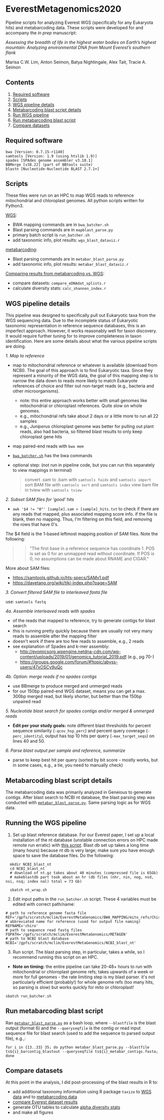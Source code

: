 # EverestMetagenomics2020

Pipeline scripts for analyzing Everest WGS (specifically for any Eukaryota hits) and metabarcoding data. These scripts were developed for and accompany the *in prep* manuscript:

*Assessing the breadth of life in the highest water bodies on Earth’s highest mountain: Analyzing environmental DNA from Mount Everest’s southern flank* 

Marisa C.W. Lim, Anton Seimon, Batya Nightingale, Alex Tait,  Tracie A. Seimon

## Contents
1. [Required software](#software)
1. [Scripts](#scripts)
1. [WGS pipeline details](#wgspipeline)
1. [Metabarcoding blast script details](#metabarpipeline)
1. [Run WGS pipeline](#runwgs)
1. [Run metabarcoding blast script](#runmetabar)
1. [Compare datasets](#comparedats)

## Required software <a name="software"></a>

    bwa [Version: 0.7.15-r1140]
    samtools [Version: 1.9 (using htslib 1.9)]
    spades [SPAdes genome assembler v3.10.1]
    BBMerge [v38.22] (part of BBtools suite)
    blastn [Nucleotide-Nucleotide BLAST 2.7.1+]

## Scripts <a name="scripts"></a>

These files were run on an HPC to map WGS reads to reference mitochondrial and chloroplast genomes. All python scripts written for Python3.

[WGS](./WGS_mapping_scripts):
- BWA mapping commands are in `bwa_batcher.sh`
- Blast parsing commands are in `mapblast_parse.py`
- primary batch script is `run_batcher.sh`
- add taxonomic info, plot results: `wgs_blast_dataviz.r`

[metabarcoding](./Metabarcoding_scripts/):
- Blast parsing commands are in `metabar_blast_parse.py`
- add taxonomic info, plot results: `metabar_blast_dataviz.r`

[Comparing results from metabarcoding vs. WGS](./Scripts_to_compare_dats):
- compare datasets: `compare_eDNAdat_splists.r`
- calculate diversity stats: `calc_shannon_index.r`

## WGS pipeline details <a name="wgspipeline"></a>

This pipeline was designed to specifically pull out Eukaryotic taxa from the WGS sequencing data. Due to the incomplete status of Eukaryotic taxonomic representation in reference sequence databases, this is an imperfect approach. However, it works reasonably well for taxon discovery. It would require further tuning for to improve completeness in taxon identification. Here are some details about what the various pipeline scripts are doing. 

*1. Map to reference*
- map to mitochondrial reference or whatever is available (download from NCBI). The goal of this approach is to find Eukaryotic taxa. Since they represent a minority of the WGS data, the goal of this mapping step is to narrow the data down to reads more likely to match Eukaryote references of choice and filter out non-target reads (e.g., bacteria and other microorganisms).
  - note: this entire approach works better with small genomes like mitochondrial or chloroplast references. Quite slow on whole genomes.
  - e.g., mitochondrial refs take about 2 days or a little more to run all 22 samples
  - e.g., *Juniperus* chloroplast genome was better for pulling out plant reads, also had bacteria, so filtered blast results to only keep chloroplast gene hits

- map paired-end reads with `bwa mem`
- [`bwa_batcher.sh`](./WGS_mapping_scripts/bwa_batcher.sh) has the bwa commands
- optional step: (not run in pipeline code, but you can run this separately to view mappings in terminal)
    > convert .sam to .bam with `samtools faidx` and `samtools import`
    > sort BAM file with `samtools sort` and `samtools index`
    > view bam file in tview with `samtools tview`

*2. Subset SAM files for 'good' hits*

- `awk '$4 != "0"' [sample].sam > [sample]_hits.txt` to check if there are any reads that mapped, plus associated mapping score info. if the file is blank, then no mapping. Thus, I'm filtering on this field, and removing the rows that have 0's.

The $4 field is the 1-based leftmost mapping position of SAM files. Note the following:
>> "The first base in a reference sequence has coordinate 1. POS is set as 0 for an unmapped read without coordinate.  If POS is 0, no assumptions can be made about RNAME and CIGAR."

More about SAM files: 
- https://samtools.github.io/hts-specs/SAMv1.pdf
- https://davetang.org/wiki/tiki-index.php?page=SAM

*3. Convert filtered SAM file to interleaved fasta file*

use: `samtools fastq`

*4a. Assemble interleaved reads with spades*
- of the reads that mapped to reference, try to generate contigs for blast search
- this is running pretty quickly because there are usually not very many reads to assemble after the mapping filter
- doesn't work if there are too few reads to assemble, e.g., 2 reads
- see explanation of Spades and k-mer assembly: 
  - http://evomicsorg.wpengine.netdna-cdn.com/wp-content/uploads/2019/01/genomics_tutorial_2019.pdf (e.g., pg 70-)
  - https://groups.google.com/forum/#!topic/abyss-users/47xOSCy9uQc

*4b. Option: merge reads if no spades contigs*
- use BBmerge to produce merged and unmerged reads
- for our 150bp paired-end WGS dataset, means you can get a max. 300bp merged read, but likely shorter, but better than the 150bp unpaired read

*5. Nucleotide blast search for spades contigs and/or merged & unmerged reads*
- **Edit per your study goals:** note different blast thresholds for percent sequence similarity (`-qcov_hsp_perc`) and percent query coverage (`-perc_identity`), output has top 10 hits per query (`-max_target_seqs`) on lines 40 and 50.

*6. Parse blast output per sample and reference, summarize*
- parse to keep best hit per query (sorted by bit score - mostly works, but in some cases, e.g., a tie, you need to manually check)

## Metabarcoding blast script details <a name="metabarpipeline"></a>
The metabarcoding data was primarily analyzed in Geneious to generate contigs. After blast search to NCBI nt database, the blast parsing step was conducted with [`metabar_blast_parse.py`](./Metabarcoding_scripts/metabar_blast_parse.py). Same parsing logic as for WGS data. 

## Running the WGS pipeline <a name="runwgs"></a>
1. Set up blast reference database. For our Everest paper, I set up a local installation of the nt database (unstable connection errors on HPC made remote run erratic) with [this script](./nt_wrap.sh). Blast db set up takes a long time (many hours) because nt db is very large; make sure you have enough space to save the database files. Do the following:
```
  mkdir NCBI_blast_nt
  cd NCBI_blast_nt
  # download of nt.gz takes about 40 minutes (compressed file is 65Gb)
  # makeblastdb part took about an hr (db files (nhr, nin, nog, nsd, nsi, nsq; index nal) total = 73 Gb)
  
  sbatch nt_wrap.sh
```

2. Edit input paths in the `run_batcher.sh` script. These 4 variables must be edited with correct path/name:
```
# path to reference genome fasta file
REF='/gpfs/scratch/mclim/EverestMetaGenomics/BWA_MAPPING/mito_refs/Chironomus_tepperi_mitogenome.fasta'
# abbreviated name for reference (used for output file naming)
REFNAME='chiro'
# path to sequence read fastq files
FQPATH='/gpfs/scratch/mclim/EverestMetaGenomics/METAGEN'
# path to NCBI blast database
NCBI='/gpfs/scratch/mclim/EverestMetaGenomics/NCBI_blast_nt'
```
3. Run script. The blast parsing step, in particular, takes a while, so I recommend running this script on an HPC.
- **Note on timing:** the entire pipeline can take 20-48+ hours to run with mitochondrial or chloroplast genome refs; takes upwards of a week or more for full genomes - the rate limiting step is my blast parser. it's not particularly efficient (probably!) for whole genome refs (too many hits, so parsing is slow) but works quickly for mito or chloroplast!

`sbatch run_batcher.sh` 

## Run metabarcoding blast script <a name="runmetabar"></a>

Ran [`metabar_blast_parse.py`](./Metabarcoding_scripts/metabar_blast_parse.py) as a bash loop, where `--blastfile` is the blast output (format 6) and the `--queryseqfile` is the contig or read input sequence file for blast search (used to add the sequence to parsed output file), e.g.,:
```
for i in {13..33} 35; do python metabar_blast_parse.py --blastfile ts${i}_barcontig_blastout --queryseqfile ts${i}_metabar_contigs.fasta; done
```

## Compare datasets <a name="comparedats"><a/>
At this point in the analysis, I did post-processing of the blast results in R to:
  - add additional taxonomy information using R package `taxize` to [WGS data](./WGS_mapping_scripts/wgs_blast_dataviz.r) and to [metabarcoding data](./Metabarcoding_scripts/metabar_blast_dataviz.r)
  - [compare Everest dataset results](./Scripts_to_compare_dats/compare_eDNAdat_splists.r)
  - generate OTU tables to calculate [alpha diversity stats](./Scripts_to_compare_dats/calc_shannon_index.r) 
  - and make all figures
